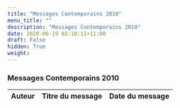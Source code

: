 ```yaml
---
title: "Messages Contemporains 2010"
menu_title: ""
description: "Messages Contemporains 2010"
date: 2020-06-19 02:18:11+11:00
draft: False
hidden: True
weight:
---
```

### Messages Contemporains 2010

**Auteur** | **Titre du message** | **Date du message**  
---|---|---
